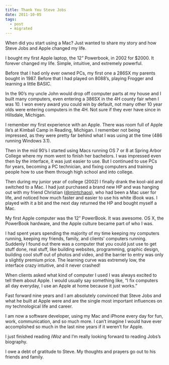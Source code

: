 ```yaml
---
title: Thank You Steve Jobs
date: 2011-10-05
tags:
  - post
  - migrated
---
```


When did you start using a Mac? Just wanted to share my story and how Steve Jobs and Apple changed my life.

I bought my first Apple laptop, the 12” Powerbook, in 2002 for $2000. It forever changed my life. Simple, intuitive, and extremely powerful.

Before that I had only ever owned PCs, my first one a 286SX my parents bought in 1987. Before that I had played on 8088’s, playing Frogger and learning a little BASIC.

In the 90’s my uncle John would drop off computer parts at my house and I built many computers, even entering a 386SX in the 4H county fair when I was 10. I won every award you could win by default, not many other 10 year olds were entering computers in the 4H. Not sure if they ever have since in Hillsdale, Michigan.

I remember my first experience with an Apple. There was room full of Apple IIe’s at Kimball Camp in Reading, Michigan. I remember not being impressed, as they were pretty far behind what I was using at the time (486 running Windows 3.1).

Then in the mid 90’s I started using Macs running OS 7 or 8 at Spring Arbor College where my mom went to finish her bachelors. I was impressed even then by the interface, it was just easier to use. But I continued to use PCs for years, becoming a PC technician, and fixing computers and training people how to use them through high school and into college.

Then during my junior year of college (2002) I finally drank the kool-aid and switched to a Mac. I had just purchased a brand new HP and was hanging out with my friend Christian ([@mintchaos](http://twitter.com/mintchaos)), who had been a Mac user for life, and noticed how much faster and easier to use his white iBook was. I played with it a bit and the next day returned the HP and bought myself a Mac.

My first Apple computer was the 12” PowerBook. It was awesome. OS X, the PowerBook hardware, and the Apple culture became part of who I was.

I had spent years spending the majority of my time keeping my computers running, keeping my friends, family, and clients' computers running. Suddenly I found out there was a computer that you could just use to get stuff done, real stuff, like building websites, programming, graphic design, building cool stuff out of photos and video, and the barrier to entry was only a slightly premium price. The learning curve was extremely low, the interface crazy intuitive, and it never crashed!

When clients asked what kind of computer I used I was always excited to tell them about Apple. I would usually say something like, “I fix computers all day everyday, I use an Apple at home because it just works.”

Fast forward nine years and I am absolutely convinced that Steve Jobs and what he built at Apple were and are the single most important influences on my technological life and career.

I am now a software developer, using my Mac and iPhone every day for fun, work, communication, and so much more. I can’t imagine I would have ever accomplished so much in the last nine years if it weren’t for Apple.

I just finished reading *iWoz* and I’m really looking forward to reading Jobs’s biography.

I owe a debt of gratitude to Steve. My thoughts and prayers go out to his friends and family.
